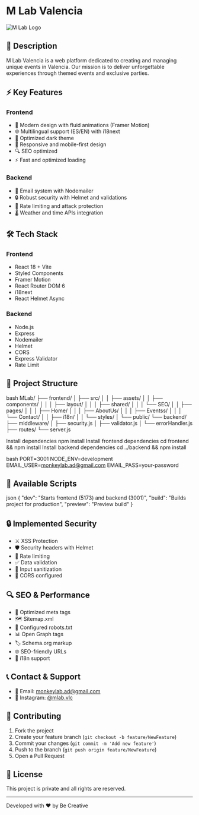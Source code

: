 # M Lab Valencia

![M Lab Logo](frontend/src/assets/images/logos/MLabTransparent.webp)

## 📝 Description

M Lab Valencia is a web platform dedicated to creating and managing unique events in Valencia. Our mission is to deliver unforgettable experiences through themed events and exclusive parties.

## ⚡ Key Features

### Frontend

- 🎨 Modern design with fluid animations (Framer Motion)
- 🌐 Multilingual support (ES/EN) with i18next
- 🌙 Optimized dark theme
- 📱 Responsive and mobile-first design
- 🔍 SEO optimized
- ⚡ Fast and optimized loading

### Backend

- 📧 Email system with Nodemailer
- 🔒 Robust security with Helmet and validations
- 🚦 Rate limiting and attack protection
- 🌡️ Weather and time APIs integration

## 🛠️ Tech Stack

### Frontend

- React 18 + Vite
- Styled Components
- Framer Motion
- React Router DOM 6
- i18next
- React Helmet Async

### Backend

- Node.js
- Express
- Nodemailer
- Helmet
- CORS
- Express Validator
- Rate Limit

## 📂 Project Structure

bash
MLab/
├── frontend/
│ ├── src/
│ │ ├── assets/
│ │ ├── components/
│ │ │ ├── layout/
│ │ │ ├── shared/
│ │ │ └── SEO/
│ │ ├── pages/
│ │ │ ├── Home/
│ │ │ ├── AboutUs/
│ │ │ ├── Eventss/
│ │ │ └── Contact/
│ │ ├── i18n/
│ │ └── styles/
│ └── public/
└── backend/
├── middleware/
│ ├── security.js
│ ├── validator.js
│ └── errorHandler.js
├── routes/
└── server.js

Install dependencies
npm install
Install frontend dependencies
cd frontend && npm install
Install backend dependencies
cd ../backend && npm install

bash
PORT=3001
NODE_ENV=development
EMAIL_USER=monkeylab.ad@gmail.com
EMAIL_PASS=your-password

## 📝 Available Scripts

json
{
"dev": "Starts frontend (5173) and backend (3001)",
"build": "Builds project for production",
"preview": "Preview build"
}

## 🔒 Implemented Security

- ⚔️ XSS Protection
- 🛡️ Security headers with Helmet
- 🚧 Rate limiting
- ✅ Data validation
- 🧹 Input sanitization
- 🔐 CORS configured

## 🔍 SEO & Performance

- 📱 Optimized meta tags
- 🗺️ Sitemap.xml
- 🤖 Configured robots.txt
- 📊 Open Graph tags
- 🏷️ Schema.org markup
- 🌐 SEO-friendly URLs
- 🔄 i18n support

## 📞 Contact & Support

- 📧 Email: [monkeylab.ad@gmail.com](mailto:monkeylab.ad@gmail.com)
- 📸 Instagram: [@mlab.vlc](https://www.instagram.com/mlab.vlc//)

## 🤝 Contributing

1. Fork the project
2. Create your feature branch (`git checkout -b feature/NewFeature`)
3. Commit your changes (`git commit -m 'Add new feature'`)
4. Push to the branch (`git push origin feature/NewFeature`)
5. Open a Pull Request

## 📄 License

This project is private and all rights are reserved.

---

Developed with ❤️ by Be Creative
